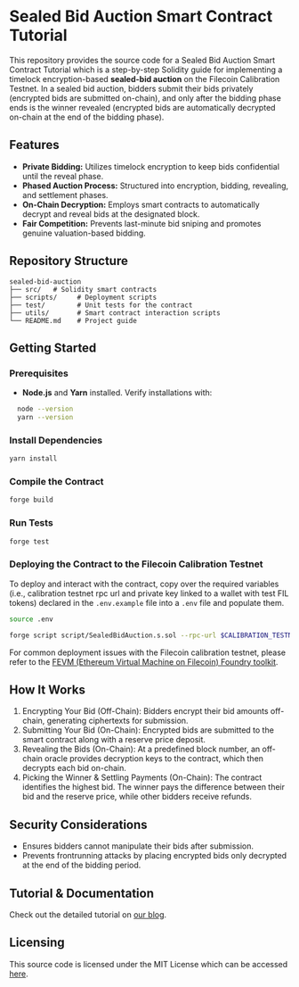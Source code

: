 # Sealed Bid Auction Smart Contract Tutorial

This repository provides the source code for a Sealed Bid Auction Smart Contract Tutorial which is a step-by-step Solidity guide for implementing a timelock encryption-based **sealed-bid auction** on the Filecoin Calibration Testnet. In a sealed bid auction, bidders submit their bids privately (encrypted bids are submitted on-chain), and only after the bidding phase ends is the winner revealed (encrypted bids are automatically decrypted on-chain at the end of the bidding phase).

## Features
- **Private Bidding:** Utilizes timelock encryption to keep bids confidential until the reveal phase.
- **Phased Auction Process:** Structured into encryption, bidding, revealing, and settlement phases.
- **On-Chain Decryption:** Employs smart contracts to automatically decrypt and reveal bids at the designated block.
- **Fair Competition:** Prevents last-minute bid sniping and promotes genuine valuation-based bidding.


## Repository Structure
```
sealed-bid-auction
├── src/   # Solidity smart contracts
├── scripts/     # Deployment scripts
├── test/        # Unit tests for the contract
├── utils/       # Smart contract interaction scripts
└── README.md    # Project guide
```

## Getting Started

### Prerequisites

- **Node.js** and **Yarn** installed. Verify installations with:

```sh
  node --version
  yarn --version
```

### Install Dependencies

```sh
yarn install
```

### Compile the Contract

```sh
forge build
```

### Run Tests

```sh
forge test
```

### Deploying the Contract to the Filecoin Calibration Testnet

To deploy and interact with the contract, copy over the required variables (i.e., calibration testnet rpc url and private key linked to a wallet with test FIL tokens) declared in the `.env.example` file into a `.env` file and populate them. 


```sh
source .env

forge script script/SealedBidAuction.s.sol --rpc-url $CALIBRATION_TESTNET_RPC_URL --private-key $CALIBRATION_TESTNET_PRIVATE_KEY --broadcast
```

For common deployment issues with the Filecoin calibration testnet, please refer to the  [FEVM (Ethereum Virtual Machine on Filecoin) Foundry toolkit](https://github.com/filecoin-project/fevm-foundry-kit).


## How It Works
1. Encrypting Your Bid (Off-Chain): Bidders encrypt their bid amounts off-chain, generating ciphertexts for submission.
2. Submitting Your Bid (On-Chain): Encrypted bids are submitted to the smart contract along with a reserve price deposit.
3. Revealing the Bids (On-Chain): At a predefined block number, an off-chain oracle provides decryption keys to the contract, which then decrypts each bid on-chain.
4. Picking the Winner & Settling Payments (On-Chain): The contract identifies the highest bid. The winner pays the difference between their bid and the reserve price, while other bidders receive refunds.


## Security Considerations
- Ensures bidders cannot manipulate their bids after submission.
- Prevents frontrunning attacks by placing encrypted bids only decrypted at the end of the bidding period.

## Tutorial & Documentation
Check out the detailed tutorial on [our blog](https://drand.love/blog/2025/03/04/onchain-sealed-bid-auction/).


## Licensing
This source code is licensed under the MIT License which can be accessed [here](LICENSE).
